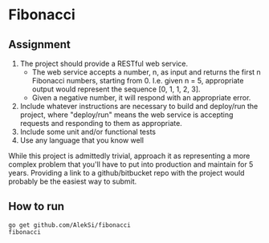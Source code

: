 # Fibonacci

## Assignment

1. The project should provide a RESTful web service.
    * The web service accepts a number, n, as input and returns the first n Fibonacci numbers, starting from 0.
      I.e. given n  = 5, appropriate output would represent the sequence [0, 1, 1, 2, 3].
    * Given a negative number, it will respond with an appropriate error.
2. Include whatever instructions are necessary to build and deploy/run the project, where "deploy/run" means
   the web service is accepting requests and responding to them as appropriate.
3. Include some unit and/or functional tests
4. Use any language that you know well

While this project is admittedly trivial, approach it as representing a more complex problem that you'll
have to put into production and maintain for 5 years.
Providing a link to a github/bitbucket repo with the project would probably be the easiest way to submit.

## How to run

```
go get github.com/AlekSi/fibonacci
fibonacci
```
